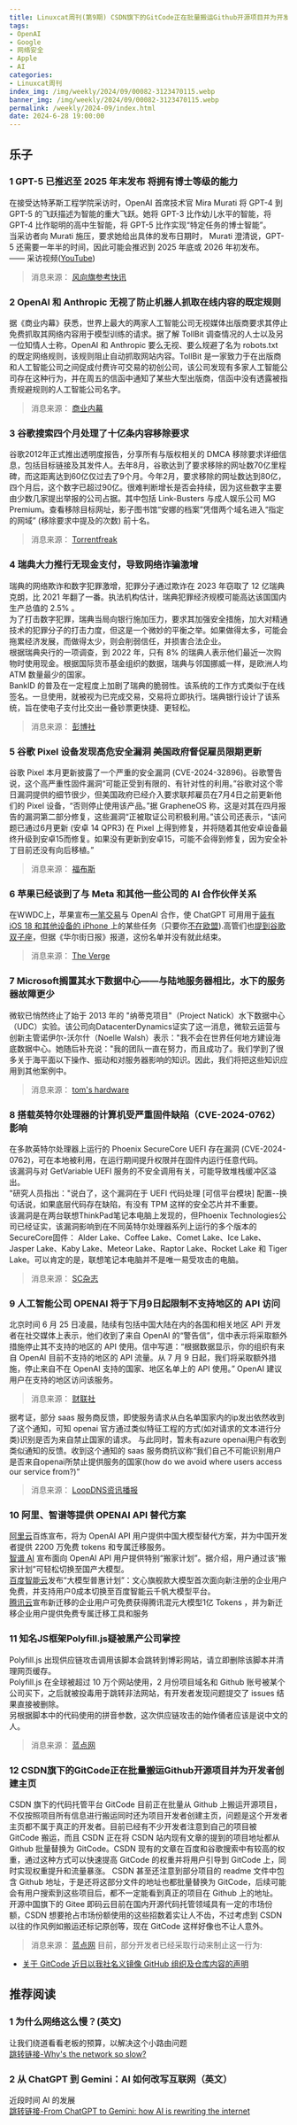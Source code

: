 ```yaml
---
title: Linuxcat周刊(第9期) CSDN旗下的GitCode正在批量搬运Github开源项目并为开发者创建主页
tags: 
- OpenAI
- Google
- 网络安全
- Apple
- AI
categories: 
- Linuxcat周刊
index_img: /img/weekly/2024/09/00082-3123470115.webp
banner_img: /img/weekly/2024/09/00082-3123470115.webp
permalink: /weekly/2024-09/index.html
date: 2024-6-28 19:00:00
---
```


## 乐子

### 1 GPT-5 已推迟至 2025 年末发布 将拥有博士等级的能力
在接受达特茅斯工程学院采访时，OpenAI 首席技术官 Mira Murati 将 GPT-4 到 GPT-5 的飞跃描述为智能的重大飞跃。她将 GPT-3 比作幼儿水平的智能，将 GPT-4 比作聪明的高中生智能，将 GPT-5 比作实现“特定任务的博士智能”。     
当采访者向 Murati 施压，要求她给出具体的发布日期时， Murati 澄清说，GPT-5 还需要一年半的时间，因此可能会推迟到 2025 年底或 2026 年初发布。      
—— 采访视频([YouTube](https://m.youtube.com/watch?v=yUoj9B8OpR8))       
> 消息来源： [风向旗参考快讯](https://t.me/xhqcankao)       

### 2 OpenAI 和 Anthropic 无视了防止机器人抓取在线内容的既定规则
据《商业内幕》获悉，世界上最大的两家人工智能公司无视媒体出版商要求其停止免费抓取其网络内容用于模型训练的请求。据了解 TollBit 调查情况的人士以及另一位知情人士称，OpenAI 和 Anthropic 要么无视、要么规避了名为 robots.txt 的既定网络规则，该规则阻止自动抓取网站内容。TollBit 是一家致力于在出版商和人工智能公司之间促成付费许可交易的初创公司，该公司发现有多家人工智能公司存在这种行为，并在周五的信函中通知了某些大型出版商，信函中没有透露被指责规避规则的人工智能公司名字。     
> 消息来源： [商业内幕](https://www.businessinsider.com/openai-anthropic-ai-ignore-rule-scraping-web-contect-robotstxt)

### 3 谷歌搜索四个月处理了十亿条内容移除要求
谷歌2012年正式推出透明度报告，分享所有与版权相关的 DMCA 移除要求详细信息，包括目标链接及其发件人。去年8月，谷歌达到了要求移除的网址数70亿里程碑，而这距离达到60亿仅过去了9个月。今年2月，要求移除的网址数达到80亿，四个月后，这个数字已超过90亿。很难判断增长是否会持续，因为这些数字主要由少数几家提出举报的公司占据。其中包括 Link-Busters 与成人娱乐公司 MG Premium。查看移除目标网址，影子图书馆“安娜的档案”凭借两个域名进入“指定的网域” (移除要求中提及的次数) 前十名。
> 消息来源： [Torrentfreak](https://torrentfreak.com/google-search-processed-a-billion-dmca-takedowns-in-four-months-240622/)

### 4 瑞典大力推行无现金支付，导致网络诈骗激增
瑞典的网络欺诈和数字犯罪激增，犯罪分子通过欺诈在 2023 年窃取了 12 亿瑞典克朗，比 2021 年翻了一番。执法机构估计，瑞典犯罪经济规模可能高达该国国内生产总值的 2.5% 。      
为了打击数字犯罪，瑞典当局向银行施加压力，要求其加强安全措施，加大对精通技术的犯罪分子的打击力度，但这是一个微妙的平衡之举。如果做得太多，可能会拖累经济发展，而做得太少，则会削弱信任，并损害合法企业。        
根据瑞典央行的一项调查，到 2022 年，只有 8% 的瑞典人表示他们最近一次购物时使用现金。根据国际货币基金组织的数据，瑞典与邻国挪威一样，是欧洲人均 ATM 数量最少的国家。     
BankID 的普及在一定程度上加剧了瑞典的脆弱性。该系统的工作方式类似于在线签名。一旦使用，就被视为已完成交易，交易将立即执行。瑞典银行设计了该系统，旨在使电子支付比交出一叠钞票更快捷、更轻松。       
> 消息来源： [彭博社](https://www.bloomberg.com/news/articles/2024-06-21/sweden-led-europe-s-move-to-cashless-economy-now-it-faces-soaring-fraud)

### 5 谷歌 Pixel 设备发现高危安全漏洞 美国政府督促雇员限期更新
谷歌 Pixel 本月更新披露了一个严重的安全漏洞 (CVE-2024-32896)。谷歌警告说，这个高严重性固件漏洞“可能正受到有限的、有针对性的利用。”谷歌对这个零日漏洞提供的细节很少，但美国政府已经介入要求联邦雇员在7月4日之前更新他们的 Pixel 设备，“否则停止使用该产品。”据 GrapheneOS 称，这是对其在四月报告的漏洞第二部分修复，这些漏洞“正被取证公司积极利用。”该公司还表示，“该问题已通过6月更新 (安卓 14 QPR3) 在 Pixel 上得到修复，并将随着其他安卓设备最终升级到安卓15而修复。如果没有更新到安卓15，可能不会得到修复，因为安全补丁目前还没有向后移植。”
> 消息来源： [福布斯](https://www.forbes.com/sites/zakdoffman/2024/06/23/google-pixel-warning-10-days-to-update-or-stop-using-phone/)

### 6 苹果已经谈到了与 Meta 和其他一些公司的 AI 合作伙伴关系
在WWDC上，苹果宣布[一笔交易](https://www.theverge.com/2024/6/13/24177550/apple-openai-chatgpt-deal-payment-revenue-sharing-chatbot)与 OpenAI 合作，使 ChatGPT 可用用于[装有 iOS 18 和其他设备的 iPhone ](https://www.theverge.com/2024/6/10/24174786/apple-openai-partnership-chatgpt-wwdc)上的某些任务（只要你[不在欧盟](https://www.theverge.com/2024/6/21/24183251/apple-eu-delay-ai-screen-mirroring-shareplay-dma)).高管们也[提到谷歌双子座](https://www.theverge.com/2024/6/10/24175666/googles-gemini-could-eventually-come-to-ios-too)，但据《华尔街日报》报道，这份名单并没有就此结束。
> 消息来源： [The Verge](https://www.theverge.com/2024/6/23/24184285/apple-has-talked-about-ai-partnerships-with-meta-and-a-few-others)

### 7 Microsoft搁置其水下数据中心——与陆地服务器相比，水下的服务器故障更少
微软已悄然终止了始于 2013 年的 "纳蒂克项目"（Project Natick）水下数据中心（UDC）实验。该公司向DatacenterDynamics证实了这一消息，微软云运营与创新主管诺伊尔-沃尔什（Noelle Walsh）表示："我不会在世界任何地方建设海底数据中心。她随后补充说："我的团队一直在努力，而且成功了。我们学到了很多关于海平面以下操作、振动和对服务器影响的知识。因此，我们将把这些知识应用到其他案例中。   
> 消息来源： [tom's hardware](https://www.tomshardware.com/desktops/servers/microsoft-shelves-its-underwater-data-center)

### 8 搭载英特尔处理器的计算机受严重固件缺陷（CVE-2024-0762）影响
在多款英特尔处理器上运行的 Phoenix SecureCore UEFI 存在漏洞 (CVE-2024-0762)，可在本地被利用，在运行期间提升权限并在固件内运行任意代码。     
该漏洞与对 GetVariable UEFI 服务的不安全调用有关，可能导致堆栈缓冲区溢出。      
"研究人员指出："说白了，这个漏洞在于 UEFI 代码处理 [可信平台模块] 配置--换句话说，如果底层代码存在缺陷，有没有 TPM 这样的安全芯片并不重要。     
该漏洞是在两台联想ThinkPad笔记本电脑上发现的，但Phoenix Technologies公司已经证实，该漏洞影响到在不同英特尔处理器系列上运行的多个版本的SecureCore固件： Alder Lake、Coffee Lake、Comet Lake、Ice Lake、Jasper Lake、Kaby Lake、Meteor Lake、Raptor Lake、Rocket Lake 和 Tiger Lake。可以肯定的是，联想笔记本电脑并不是唯一易受攻击的电脑。   
> 消息来源： [SC杂志](https://www.helpnetsecurity.com/2024/06/21/cve-2024-0762/)

### 9 人工智能公司 OPENAI 将于下月9日起限制不支持地区的 API 访问
北京时间 6 月 25 日凌晨，陆续有包括中国大陆在内的各国和相关地区 API 开发者在社交媒体上表示，他们收到了来自 OpenAI 的“警告信”，信中表示将采取额外措施停止其不支持的地区的 API 使用。信中写道：“根据数据显示，你的组织有来自 OpenAl 目前不支持的地区的 API 流量。从 7 月 9 日起，我们将采取额外措施，停止来自不在 OpenAI 支持的国家、地区名单上的 API 使用。” OpenAI 建议用户在支持的地区访问该服务。
> 消息来源： [财联社](https://www.cls.cn/detail/1713561)

据考证，部分 saas 服务商反馈，即使服务请求从白名单国家内的ip发出依然收到了这个通知，可知 openai 官方通过类似特征工程的方式(如对请求的文本进行分类)识别是否为来自禁止国家的请求。
与此同时，暂未有azure openai用户有收到类似通知的反馈。收到这个通知的 saas 服务商抗议称“我们自己不可能识别用户是否来自openai所禁止提供服务的国家(how do we avoid where users access our service from?)”
> 消息来源： [LoopDNS资讯播报](https://t.me/DNSPODT)

### 10 阿里、智谱等提供 OPENAI API 替代方案
[阿里云](https://mp.weixin.qq.com/s/S99KjQVXj9_ew4v_teBu9Q)百炼宣布，将为 OpenAI API 用户提供中国大模型替代方案，并为中国开发者提供 2200 万免费 tokens 和专属迁移服务。     
[智谱 AI](https://mp.weixin.qq.com/s/icw17vwq-Mz7XwW7eF1u7Q) 宣布面向 OpenAI API 用户提供特别“搬家计划”。据介绍，用户通过该“搬家计划”可轻松切换至国产大模型。       
[百度智能云](https://mp.weixin.qq.com/s/kBnaKJte4VsVlRNYyhLF0g)发布“大模型普惠计划”：文心旗舰款大模型首次面向新注册的企业用户免费，并支持用户0成本切换至百度智能云千帆大模型平台。      
[腾讯云](https://mp.weixin.qq.com/s/bfAqdKafJNwfejQZxMx1vQ)宣布新迁移的企业用户可免费获得腾讯混元大模型1亿 Tokens ，并为新迁移企业用户提供免费专属迁移工具和服务            

### 11 知名JS框架Polyfill.js疑被黑产公司掌控
Polyfill.js 出现供应链攻击调用该脚本会跳转到博彩网站，请立即删除该脚本并清理网页缓存。      
Polyfill.js 在全球被超过 10 万个网站使用，2 月份项目域名和 Github 账号被某个公司买下，之后就被投毒用于跳转非法网站，有开发者发现问题提交了 issues 结果直接被删除。      
另根据脚本中的代码使用的拼音参数，这次供应链攻击的始作俑者应该是说中文的人。        
> 消息来源： [蓝点网](https://www.landiannews.com/archives/104675.html)

### 12 CSDN旗下的GitCode正在批量搬运Github开源项目并为开发者创建主页
CSDN 旗下的代码托管平台 GitCode 目前正在批量从 Github 上搬运开源项目，不仅按照项目所有信息进行搬运同时还为项目开发者创建主页，问题是这个开发者主页都不属于真正的开发者。目前已经有不少开发者注意到自己的项目被 GitCode 搬运，而且 CSDN 正在将 CSDN 站内现有文章的提到的项目地址都从 Github 批量替换为 GitCode。CSDN 现有的文章在百度和谷歌搜索中有较高的权重，通过这种方式可以快速提高 GitCode 的权重并将用户引导到 GitCode 上，同时实现权重提升和流量暴涨。
CSDN 甚至还注意到部分项目的 readme 文件中包含 Github 地址，于是还将这部分文件的地址也都批量替换为 GitCode，后续可能会有用户搜索到这些项目后，都不一定能看到真正的项目在 Github 上的地址。       
开源中国旗下的 Gitee 即码云目前在国内开源代码托管领域具有一定的市场份额，CSDN 想要抢占市场份额使用的这些招数着实让人不齿，不过考虑到 CSDN 以往的作风例如搬运还标记原创等，现在 GitCode 这样好像也不让人意外。   
> 消息来源： [蓝点网](https://www.landiannews.com/archives/104662.html) 
目前，部分开发者已经采取行动来制止这一行为: 
* [关于 GitCode 近日以我社名义镜像 GitHub 组织及仓库内容的声明](https://mp.weixin.qq.com/s?__biz=MzkwODUyOTQxNw==&mid=2247484245&idx=1&sn=abf2484633452704214b20394403c0c2)


## 推荐阅读
### 1 为什么网络这么慢？(英文)
让我们绕道看看老板的预算，以解决这个小路由问题      
[跳转链接-Why's the network so slow?](https://www.theregister.com/2024/06/21/bofh_2024_episode_12)

### 2 从 ChatGPT 到 Gemini：AI 如何改写互联网（英文）
近段时间 AI 的发展      
[跳转链接-From ChatGPT to Gemini: how AI is rewriting the internet](https://www.theverge.com/23610427/chatbots-chatgpt-new-bing-google-bard-conversational-ai)
